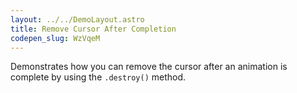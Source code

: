 ```yaml
---
layout: ../../DemoLayout.astro
title: Remove Cursor After Completion
codepen_slug: WzVqeM
---
```


Demonstrates how you can remove the cursor after an animation is complete by using the `.destroy()` method.
